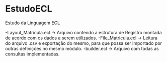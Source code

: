 # EstudoECL
Estudo da Linguagem ECL

-Layout_Matricula.ecl -> Arquivo contendo a estrutura de Registro montada de acordo com os dados a serem utilizados.
-File_Matricula.ecl -> Leitura do arquivo .csv e exportação do mesmo, para que possa ser importado por outras definições no mesmo módulo.
-builder.ecl -> Arquivo com todas as consultas implementadas.
